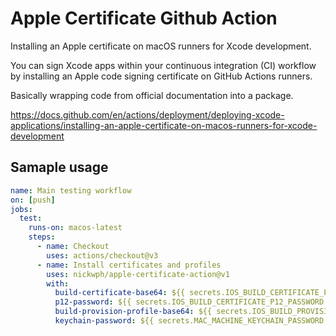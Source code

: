 # Apple Certificate Github Action

Installing an Apple certificate on macOS runners for Xcode development.

You can sign Xcode apps within your continuous integration (CI) workflow 
by installing an Apple code signing certificate on GitHub Actions runners.

Basically wrapping code from official documentation into a package.

https://docs.github.com/en/actions/deployment/deploying-xcode-applications/installing-an-apple-certificate-on-macos-runners-for-xcode-development

## Samaple usage

```yml
name: Main testing workflow
on: [push]
jobs:
  test:
    runs-on: macos-latest
    steps:
      - name: Checkout
        uses: actions/checkout@v3
      - name: Install certificates and profiles
        uses: nickwph/apple-certificate-action@v1
        with:
          build-certificate-base64: ${{ secrets.IOS_BUILD_CERTIFICATE_P12_BASE64 }}
          p12-password: ${{ secrets.IOS_BUILD_CERTIFICATE_P12_PASSWORD }}
          build-provision-profile-base64: ${{ secrets.IOS_BUILD_PROVISION_PROFILE_BASE64 }}
          keychain-password: ${{ secrets.MAC_MACHINE_KEYCHAIN_PASSWORD }}

```